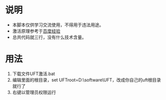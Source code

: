 # 说明
- 本脚本仅供学习交流使用，不得用于违法用途。
- 激活原理参考于[百度经验](https://jingyan.baidu.com/article/d8072ac4658518ec95cefde4.html)
- 总共代码就三行，没有什么技术含量。
# 用法
1. 下载文件UFT激活.bat
2. 编辑里面的根目录，set UFTroot=D:\software\UFT，改成你自己的uft根目录就行了
3. 右键以管理员权限运行
